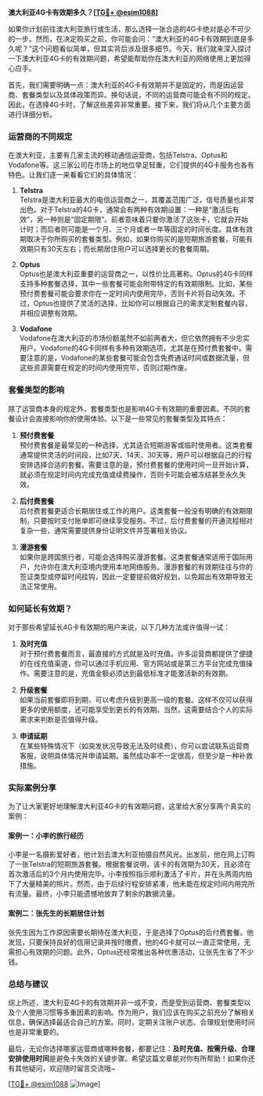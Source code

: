 **澳大利亚4G卡有效期多久？[[TG💪+ @esim1088](https://t.me/s/esim1088)]**

如果你计划前往澳大利亚旅行或生活，那么选择一张合适的4G卡绝对是必不可少的一步。然而，在决定购买之前，你可能会问：“澳大利亚的4G卡有效期到底是多久呢？”这个问题看似简单，但其实背后涉及很多细节。今天，我们就来深入探讨一下澳大利亚4G卡的有效期问题，希望能帮助你在澳大利亚的网络使用上更加得心应手。

首先，我们需要明确一点：澳大利亚的4G卡有效期并不是固定的，而是因运营商、套餐类型以及具体政策而异。换句话说，不同的运营商可能会有不同的规定。因此，在选择4G卡时，了解这些差异非常重要。接下来，我们将从几个主要方面进行详细分析。

### **运营商的不同规定**

在澳大利亚，主要有几家主流的移动通信运营商，包括Telstra、Optus和Vodafone等。这三家公司在市场上的地位举足轻重，它们提供的4G卡服务也各有特色。让我们逐一来看看它们的具体情况：

1. **Telstra**  
   Telstra是澳大利亚最大的电信运营商之一，其覆盖范围广泛，信号质量也非常出色。对于Telstra的4G卡，通常会有两种有效期设置：一种是“激活后有效”，另一种则是“固定期限”。前者意味着只要你激活了这张卡，它就会开始计时；而后者则可能是一个月、三个月或者一年等固定的时间长度。具体有效期取决于你所购买的套餐类型。例如，如果你购买的是短期旅游套餐，可能有效期只有30天左右；而长期居住用户可以选择更长的套餐周期。

2. **Optus**  
   Optus也是澳大利亚重要的运营商之一，以性价比高著称。Optus的4G卡同样支持多种套餐选择，其中一些套餐可能会附带特定的有效期限制。比如，某些预付费套餐可能会要求你在一定时间内使用完毕，否则卡片将自动失效。不过，Optus也提供了灵活的选择，比如你可以根据自己的需求定制套餐内容，并相应调整有效期。

3. **Vodafone**  
   Vodafone在澳大利亚的市场份额虽然不如前两者大，但它依然拥有不少忠实用户。Vodafone的4G卡同样有多种有效期选项，尤其是在预付费套餐中。需要注意的是，Vodafone的某些套餐可能会包含免费通话时间或数据流量，但这些资源需要在规定的时间内使用完毕，否则过期作废。

### **套餐类型的影响**

除了运营商本身的规定外，套餐类型也是影响4G卡有效期的重要因素。不同的套餐设计会直接影响你的使用体验。以下是一些常见的套餐类型及其特点：

1. **预付费套餐**  
   预付费套餐是最常见的一种选择，尤其适合短期游客或临时使用者。这类套餐通常提供灵活的时间段，比如7天、14天、30天等，用户可以根据自己的行程安排选择合适的套餐。需要注意的是，预付费套餐的使用时间一旦开始计算，就必须在规定时间内完成充值或续费操作，否则卡可能会被冻结甚至永久失效。

2. **后付费套餐**  
   后付费套餐更适合长期居住或工作的用户。这类套餐一般没有明确的有效期限制，只要按时支付账单即可继续享受服务。不过，后付费套餐的开通流程相对复杂一些，通常需要提供身份证明文件并签署相关协议。

3. **漫游套餐**  
   如果你是跨国旅行者，可能会选择购买漫游套餐。这类套餐通常适用于国际用户，允许你在澳大利亚境内使用本地网络服务。漫游套餐的有效期往往与你的签证类型或停留时间挂钩，因此一定要提前做好规划，以免超出有效期导致无法正常使用。

### **如何延长有效期？**

对于那些希望延长4G卡有效期的用户来说，以下几种方法或许值得一试：

1. **及时充值**  
   对于预付费套餐而言，最直接的方式就是及时充值。许多运营商都提供了便捷的在线充值渠道，你可以通过手机应用、官方网站或是第三方平台完成充值操作。需要注意的是，充值金额必须达到最低标准才能激活新的有效期。

2. **升级套餐**  
   如果当前套餐即将到期，可以考虑升级到更高一级的套餐。这样不仅可以获得更多的使用额度，还可能享受到更长的有效期。当然，这需要结合个人的实际需求来判断是否值得升级。

3. **申请延期**  
   在某些特殊情况下（如突发状况导致无法及时续费），你可以尝试联系运营商客服，说明具体情况并申请延期。虽然成功率不一定很高，但至少是一种补救措施。

### **实际案例分享**

为了让大家更好地理解澳大利亚4G卡的有效期问题，这里给大家分享两个真实的案例：

#### **案例一：小李的旅行经历**
小李是一名摄影爱好者，他计划去澳大利亚拍摄自然风光。出发前，他在网上订购了一张Telstra的短期旅游套餐。根据套餐说明，该卡的有效期为30天，且必须在首次激活后的3个月内使用完毕。小李按照指示顺利激活了卡片，并在头两周内拍下了大量精美的照片。然而，由于后续行程安排紧凑，他未能在规定时间内用完所有流量。最终，小李只能遗憾地放弃了剩余的数据流量。

#### **案例二：张先生的长期居住计划**
张先生因为工作原因需要长期待在澳大利亚，于是选择了Optus的后付费套餐。他发现，只要保持良好的信用记录并按时缴费，他的4G卡就可以一直正常使用，无需担心有效期的问题。此外，Optus还经常推出各种优惠活动，让张先生省了不少钱。

### **总结与建议**

综上所述，澳大利亚4G卡的有效期并非一成不变，而是受到运营商、套餐类型以及个人使用习惯等多重因素的影响。作为用户，我们应该在购买之前充分了解相关信息，确保选择最适合自己的方案。同时，定期关注账户状态、合理规划使用时间也是非常重要的。

最后，无论你选择哪家运营商或哪种套餐，都要记住：**及时充值、按需升级、合理安排使用时间**是避免卡失效的关键步骤。希望这篇文章能对你有所帮助！如果你还有其他疑问，欢迎随时留言交流哦~

[[TG💪+ @esim1088](https://t.me/s/esim1088) ![Image](https://i.postimg.cc/4NQfJmqS/Snipaste-2025-05-13-00-14-12.png)]